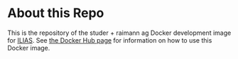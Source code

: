 # About this Repo

This is the repository of the studer + raimann ag Docker development image for
[ILIAS](https://www.ilias.de). See [the Docker Hub
page](https://hub.docker.com/r/sturai/ilias-dev/) for information on how to use
this Docker image.
